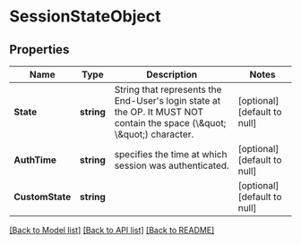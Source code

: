 # SessionStateObject

## Properties
Name | Type | Description | Notes
------------ | ------------- | ------------- | -------------
**State** | **string** | String that represents the End-User&#x27;s login state at the OP. It MUST NOT contain the space (\\\&quot; \\\&quot;) character. | [optional] [default to null]
**AuthTime** | **string** | specifies the time at which session was authenticated. | [optional] [default to null]
**CustomState** | **string** |  | [optional] [default to null]

[[Back to Model list]](../README.md#documentation-for-models) [[Back to API list]](../README.md#documentation-for-api-endpoints) [[Back to README]](../README.md)

